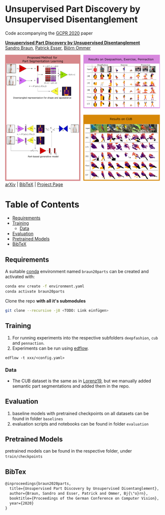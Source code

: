 # Unsupervised Part Discovery by Unsupervised Disentanglement

Code accompanying the [GCPR 2020]() paper

[**Unsupervised Part Discovery by Unsupervised Disentanglement**](https://compvis.github.io/unsupervised-part-segmentation/)<br/>
[Sandro Braun](https://github.com/therealsupermario),
[Patrick Esser](https://github.com/pesser),
[Björn Ommer](https://hci.iwr.uni-heidelberg.de/Staff/bommer)<br/>

![teaser](assets/teaser.png)<br/>
[arXiv]() | [BibTeX](#bibtex) | [Project Page](https://compvis.github.io/unsupervised-part-segmentation/)

Table of Contents
=================

* [Requirements](#requirements)
* [Training](#training)
   * [Data](#data)
* [Evaluation](#evaluation)
* [Pretrained Models](#pretrained-models)
* [BibTeX](#bibtex)


## Requirements
A suitable [conda](https://conda.io/) environment named `braun20parts` can be created
and activated with:

```bash
conda env create -f environment.yaml
conda activate braun20parts
```

Clone the repo **with all it's submodules**

```bash
git clone --recursive -j8 <TODO: Link einfügen>
```



## Training

1. For running experiments into the respective subfolders `deepfashion`, `cub` and `pennaction`.
2. Experiments can be run using [edflow](https://github.com/edflow/edflow).

```
edflow -t xxx/<config.yaml>
```
### Data

* The CUB dataset is the same as in [Lorenz19](https://arxiv.org/pdf/1903.06946.pdf), but we manually added semantic part segmentations and added them in the repo.

## Evaluation

1. baseline models with pretrained checkpoints on all datasets can be found in folder `baselines`
2. evaluation scripts and notebooks can be found in folder `evaluation`

## Pretrained Models

pretrained models can be found in the respective folder, under `train/checkpoints`

## BibTex

```
@inproceedings{braun2020parts,
  title={Unsupervised Part Discovery by Unsupervised Disentanglement},
  author={Braun, Sandro and Esser, Patrick and Ommer, Bj{\"o}rn},
  booktitle={Proceedings of the German Conference on Computer Vision},
  year={2020}
}
```
